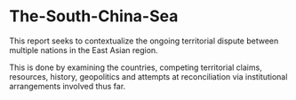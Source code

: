 # The-South-China-Sea
This report seeks to contextualize the ongoing territorial dispute between multiple nations in the East Asian region.

This is done by examining the countries, competing territorial claims, resources, history, geopolitics and attempts at reconciliation via institutional arrangements involved thus far.
